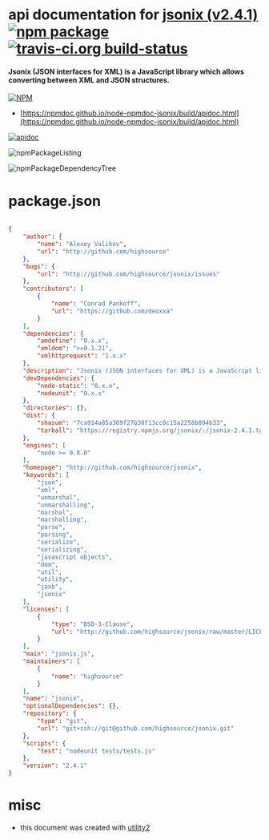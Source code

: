 # api documentation for  [jsonix (v2.4.1)](http://github.com/highsource/jsonix)  [![npm package](https://img.shields.io/npm/v/npmdoc-jsonix.svg?style=flat-square)](https://www.npmjs.org/package/npmdoc-jsonix) [![travis-ci.org build-status](https://api.travis-ci.org/npmdoc/node-npmdoc-jsonix.svg)](https://travis-ci.org/npmdoc/node-npmdoc-jsonix)
#### Jsonix (JSON interfaces for XML) is a JavaScript library which allows converting between XML and JSON structures.

[![NPM](https://nodei.co/npm/jsonix.png?downloads=true&downloadRank=true&stars=true)](https://www.npmjs.com/package/jsonix)

- [https://npmdoc.github.io/node-npmdoc-jsonix/build/apidoc.html](https://npmdoc.github.io/node-npmdoc-jsonix/build/apidoc.html)

[![apidoc](https://npmdoc.github.io/node-npmdoc-jsonix/build/screenCapture.buildCi.browser.%252Ftmp%252Fbuild%252Fapidoc.html.png)](https://npmdoc.github.io/node-npmdoc-jsonix/build/apidoc.html)

![npmPackageListing](https://npmdoc.github.io/node-npmdoc-jsonix/build/screenCapture.npmPackageListing.svg)

![npmPackageDependencyTree](https://npmdoc.github.io/node-npmdoc-jsonix/build/screenCapture.npmPackageDependencyTree.svg)



# package.json

```json

{
    "author": {
        "name": "Alexey Valikov",
        "url": "http://github.com/highsource"
    },
    "bugs": {
        "url": "http://github.com/highsource/jsonix/issues"
    },
    "contributors": [
        {
            "name": "Conrad Pankoff",
            "url": "https://github.com/deoxxa"
        }
    ],
    "dependencies": {
        "amdefine": "0.x.x",
        "xmldom": ">=0.1.21",
        "xmlhttprequest": "1.x.x"
    },
    "description": "Jsonix (JSON interfaces for XML) is a JavaScript library which allows converting between XML and JSON structures.",
    "devDependencies": {
        "node-static": "0.x.x",
        "nodeunit": "0.x.x"
    },
    "directories": {},
    "dist": {
        "shasum": "7ca914a85a369f27b30f13cc0c15a2258b894b33",
        "tarball": "https://registry.npmjs.org/jsonix/-/jsonix-2.4.1.tgz"
    },
    "engines": [
        "node >= 0.8.0"
    ],
    "homepage": "http://github.com/highsource/jsonix",
    "keywords": [
        "json",
        "xml",
        "unmarshal",
        "unmarshalling",
        "marshal",
        "marshalling",
        "parse",
        "parsing",
        "serialize",
        "serializing",
        "javascript objects",
        "dom",
        "util",
        "utility",
        "jaxb",
        "jsonix"
    ],
    "licenses": [
        {
            "type": "BSD-3-Clause",
            "url": "http://github.com/highsource/jsonix/raw/master/LICENSE"
        }
    ],
    "main": "jsonix.js",
    "maintainers": [
        {
            "name": "highsource"
        }
    ],
    "name": "jsonix",
    "optionalDependencies": {},
    "repository": {
        "type": "git",
        "url": "git+ssh://git@github.com/highsource/jsonix.git"
    },
    "scripts": {
        "test": "nodeunit tests/tests.js"
    },
    "version": "2.4.1"
}
```



# misc
- this document was created with [utility2](https://github.com/kaizhu256/node-utility2)
